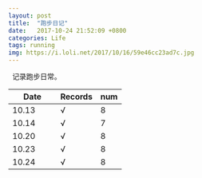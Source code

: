 ```yaml
---
layout: post
title:  "跑步日记"
date:   2017-10-24 21:52:09 +0800
categories: Life
tags: running
img: https://i.loli.net/2017/10/16/59e46cc23ad7c.jpg
---
```

 
记录跑步日常。  
  
  
| Date          | Records       |num    |
| ------------- |-------------  | ----- |
| 10.13         |√             | 8     |
| 10.14         |          √             | 7     |
| 10.20         |          √             | 8     |
| 10.23         |          √             | 8     |
| 10.24         |          √             | 8     |

